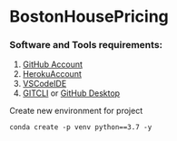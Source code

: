 # BostonHousePricing

### Software and Tools requirements:

1. [GitHub Account](https://github.com)
2. [HerokuAccount](https://heroku.com)
3. [VSCodeIDE](https://code.visualstudio.com/)
4. [GITCLI](https://git-scm.com/book/en/v2/Getting-Started-The-Command-Line) or [GitHub Desktop](https://desktop.github.com/)

Create new environment for project
``` 
conda create -p venv python==3.7 -y

```